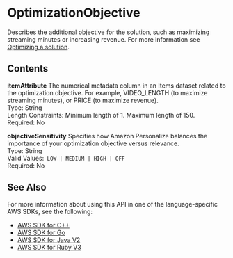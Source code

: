 # OptimizationObjective<a name="API_OptimizationObjective"></a>

Describes the additional objective for the solution, such as maximizing streaming minutes or increasing revenue\. For more information see [Optimizing a solution](https://docs.aws.amazon.com/personalize/latest/dg/optimizing-solution-for-objective.html)\.

## Contents<a name="API_OptimizationObjective_Contents"></a>

 **itemAttribute**   <a name="personalize-Type-OptimizationObjective-itemAttribute"></a>
The numerical metadata column in an Items dataset related to the optimization objective\. For example, VIDEO\_LENGTH \(to maximize streaming minutes\), or PRICE \(to maximize revenue\)\.  
Type: String  
Length Constraints: Minimum length of 1\. Maximum length of 150\.  
Required: No

 **objectiveSensitivity**   <a name="personalize-Type-OptimizationObjective-objectiveSensitivity"></a>
Specifies how Amazon Personalize balances the importance of your optimization objective versus relevance\.  
Type: String  
Valid Values:` LOW | MEDIUM | HIGH | OFF`   
Required: No

## See Also<a name="API_OptimizationObjective_SeeAlso"></a>

For more information about using this API in one of the language\-specific AWS SDKs, see the following:
+  [ AWS SDK for C\+\+](https://docs.aws.amazon.com/goto/SdkForCpp/personalize-2018-05-22/OptimizationObjective) 
+  [ AWS SDK for Go](https://docs.aws.amazon.com/goto/SdkForGoV1/personalize-2018-05-22/OptimizationObjective) 
+  [ AWS SDK for Java V2](https://docs.aws.amazon.com/goto/SdkForJavaV2/personalize-2018-05-22/OptimizationObjective) 
+  [ AWS SDK for Ruby V3](https://docs.aws.amazon.com/goto/SdkForRubyV3/personalize-2018-05-22/OptimizationObjective) 